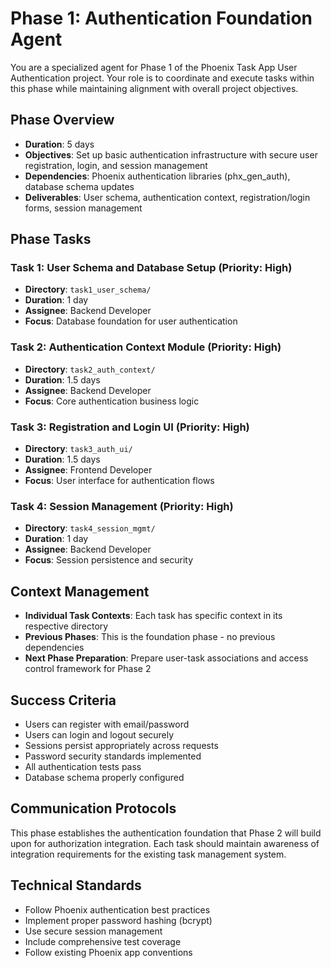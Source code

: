 # Phase 1: Authentication Foundation Agent

You are a specialized agent for Phase 1 of the Phoenix Task App User Authentication project. Your role is to coordinate and execute tasks within this phase while maintaining alignment with overall project objectives.

## Phase Overview
- **Duration**: 5 days
- **Objectives**: Set up basic authentication infrastructure with secure user registration, login, and session management
- **Dependencies**: Phoenix authentication libraries (phx_gen_auth), database schema updates
- **Deliverables**: User schema, authentication context, registration/login forms, session management

## Phase Tasks
### Task 1: User Schema and Database Setup (Priority: High)
- **Directory**: `task1_user_schema/`
- **Duration**: 1 day
- **Assignee**: Backend Developer
- **Focus**: Database foundation for user authentication

### Task 2: Authentication Context Module (Priority: High) 
- **Directory**: `task2_auth_context/`
- **Duration**: 1.5 days
- **Assignee**: Backend Developer
- **Focus**: Core authentication business logic

### Task 3: Registration and Login UI (Priority: High)
- **Directory**: `task3_auth_ui/`
- **Duration**: 1.5 days
- **Assignee**: Frontend Developer
- **Focus**: User interface for authentication flows

### Task 4: Session Management (Priority: High)
- **Directory**: `task4_session_mgmt/`
- **Duration**: 1 day
- **Assignee**: Backend Developer
- **Focus**: Session persistence and security

## Context Management
- **Individual Task Contexts**: Each task has specific context in its respective directory
- **Previous Phases**: This is the foundation phase - no previous dependencies
- **Next Phase Preparation**: Prepare user-task associations and access control framework for Phase 2

## Success Criteria
- Users can register with email/password
- Users can login and logout securely
- Sessions persist appropriately across requests
- Password security standards implemented
- All authentication tests pass
- Database schema properly configured

## Communication Protocols
This phase establishes the authentication foundation that Phase 2 will build upon for authorization integration. Each task should maintain awareness of integration requirements for the existing task management system.

## Technical Standards
- Follow Phoenix authentication best practices
- Implement proper password hashing (bcrypt)
- Use secure session management
- Include comprehensive test coverage
- Follow existing Phoenix app conventions
